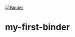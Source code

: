[![Binder](https://mybinder.org/badge.svg)](https://mybinder.org/v2/gh/drvinceknight/my-first-binder/master)

# my-first-binder
